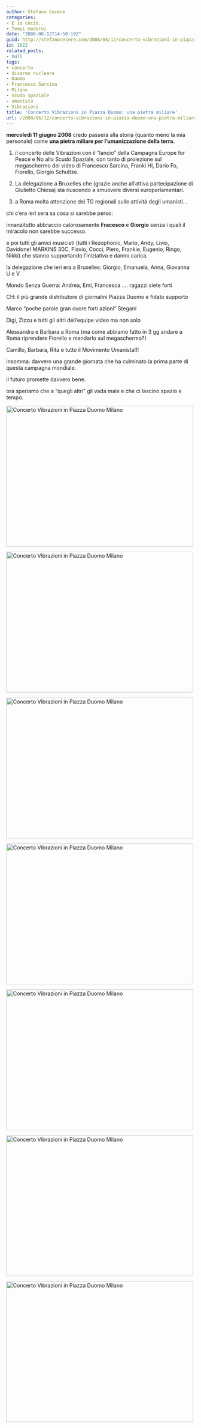 ```yaml
---
author: Stefano Cecere
categories:
- E io cecio..
- Tempi moderni
date: "2008-06-12T14:50:19Z"
guid: http://stefanocecere.com/2008/06/12/concerto-vibrazioni-in-piazza-duomo-una-pietra-miliare/
id: 1022
related_posts:
- null
tags:
- concerto
- disarmo nucleare
- Duomo
- Francesco Sarcina
- Milano
- scudo spaziale
- umanista
- Vibrazioni
title: 'Concerto Vibrazioni in Piazza Duomo: una pietra miliare'
url: /2008/06/12/concerto-vibrazioni-in-piazza-duomo-una-pietra-miliare/
---
```


**mercoledì 11 giugno 2008** credo passerà alla storia (quanto meno la mia personale) come **una pietra miliare per l&#8217;umanizzazione della terra.**

1) il concerto delle Vibrazioni con il &#8220;lancio&#8221; della Campagna Europe for Peace e No allo Scudo Spaziale, con tanto di proiezione sul megaschermo dei video di Francesco Sarcina, Franki HI, Dario Fo, Fiorello, Giorgio Schultze.
  
2) La delegazione a Bruxelles che (grazie anche all&#8217;attiva partecipazione di Giulietto Chiesa) sta riuscendo a smuovere diversi europarlamentari.
  
3) a Roma molta attenzione dei TG regionali sulle attività degli umanisti&#8230;

chi c&#8217;era ieri sera sa cosa si sarebbe perso:

innanzitutto abbraccio calorosamente **Fracesco** e **Giorgio** senza i quali il miracolo non sarebbe successo.
  
e poi tutti gli amici musicisti (tutti i Rezophonic, Mario, Andy, Livio, Davidone! MARKINS 30C, Flavio, Cocci, Piero, Frankie, Eugenio, Ringo, Nikki) che stanno supportando l&#8217;iniziativa e danno carica.
  
la delegazione che ieri era a Bruxelles: Giorgio, Emanuela, Anna, Giovanna U e V
  
Mondo Senza Guerra: Andrea, Emi, Francesca &#8230;. ragazzi siete forti
  
CH: il più grande distributore di giornalini Piazza Duomo e fidato supporto
  
Marco &#8220;poche parole gran cuore forti azioni&#8221; Stegani
  
Digi, Zizzu e tutti gli altri dell&#8217;equipe video ma non solo
  
Alessandra e Barbara a Roma (ma come abbiamo fatto in 3 gg andare a Roma riprendere Fiorello e mandarlo sul megaschermo?)
  
Camillo, Barbara, Rita e tutto il Movimento Umanista!!!

insomma: davvero una grande giornata che ha culminato la prima parte di questa campagna mondiale.
  
il futuro promette davvero bene.
  
ora speriamo che a &#8220;quegli altri&#8221; gli vada male e che ci lascino spazio e tempo.

[<img src="http://farm4.static.flickr.com/3137/2572285297_a11f8b3cff.jpg" width="500" height="375" alt="Concerto Vibrazioni in Piazza Duomo Milano" />](http://www.flickr.com/photos/krur/2572285297/ "Concerto Vibrazioni in Piazza Duomo Milano di Stefano Cecere, su Flickr")

[<img src="http://farm4.static.flickr.com/3114/2572287153_95f5cd2d5a.jpg" width="500" height="375" alt="Concerto Vibrazioni in Piazza Duomo Milano" />](http://www.flickr.com/photos/krur/2572287153/ "Concerto Vibrazioni in Piazza Duomo Milano di Stefano Cecere, su Flickr")

[<img src="http://farm4.static.flickr.com/3131/2572280445_83fa1137df.jpg" width="500" height="375" alt="Concerto Vibrazioni in Piazza Duomo Milano" />](http://www.flickr.com/photos/krur/2572280445/ "Concerto Vibrazioni in Piazza Duomo Milano di Stefano Cecere, su Flickr")

[<img src="http://farm4.static.flickr.com/3157/2572284449_abf13eb631.jpg" width="500" height="375" alt="Concerto Vibrazioni in Piazza Duomo Milano" />](http://www.flickr.com/photos/krur/2572284449/ "Concerto Vibrazioni in Piazza Duomo Milano di Stefano Cecere, su Flickr")

[<img src="http://farm4.static.flickr.com/3086/2572289497_15c402a5a8.jpg" width="500" height="375" alt="Concerto Vibrazioni in Piazza Duomo Milano" />](http://www.flickr.com/photos/krur/2572289497/ "Concerto Vibrazioni in Piazza Duomo Milano di Stefano Cecere, su Flickr")

[<img src="http://farm4.static.flickr.com/3088/2573113770_0778ce4d88.jpg" width="500" height="375" alt="Concerto Vibrazioni in Piazza Duomo Milano" />](http://www.flickr.com/photos/krur/2573113770/ "Concerto Vibrazioni in Piazza Duomo Milano di Stefano Cecere, su Flickr")

[<img src="http://farm4.static.flickr.com/3275/2572289111_d2cae412d8.jpg" width="500" height="375" alt="Concerto Vibrazioni in Piazza Duomo Milano" />](http://www.flickr.com/photos/krur/2572289111/ "Concerto Vibrazioni in Piazza Duomo Milano di Stefano Cecere, su Flickr")